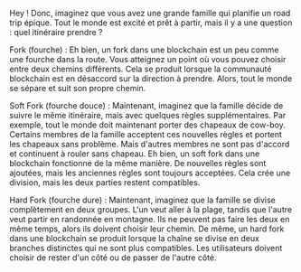 Hey ! Donc, imaginez que vous avez une grande famille qui planifie un road trip épique. Tout le monde est excité et prêt à partir, mais il y a une question : quel itinéraire prendre ?

Fork (fourche) : Eh bien, un fork dans une blockchain est un peu comme une fourche dans la route. Vous atteignez un point où vous pouvez choisir entre deux chemins différents. Cela se produit lorsque la communauté blockchain est en désaccord sur la direction à prendre. Alors, tout le monde se sépare et suit son propre chemin.

Soft Fork (fourche douce) : Maintenant, imaginez que la famille décide de suivre le même itinéraire, mais avec quelques règles supplémentaires. Par exemple, tout le monde doit maintenant porter des chapeaux de cow-boy. Certains membres de la famille acceptent ces nouvelles règles et portent les chapeaux sans problème. Mais d'autres membres ne sont pas d'accord et continuent à rouler sans chapeau. Eh bien, un soft fork dans une blockchain fonctionne de la même manière. De nouvelles règles sont ajoutées, mais les anciennes règles sont toujours acceptées. Cela crée une division, mais les deux parties restent compatibles.

Hard Fork (fourche dure) : Maintenant, imaginez que la famille se divise complètement en deux groupes. L'un veut aller à la plage, tandis que l'autre veut partir en randonnée en montagne. Ils ne peuvent pas faire les deux en même temps, alors ils doivent choisir leur chemin. De même, un hard fork dans une blockchain se produit lorsque la chaîne se divise en deux branches distinctes qui ne sont plus compatibles. Les utilisateurs doivent choisir de rester d'un côté ou de passer de l'autre côté.
